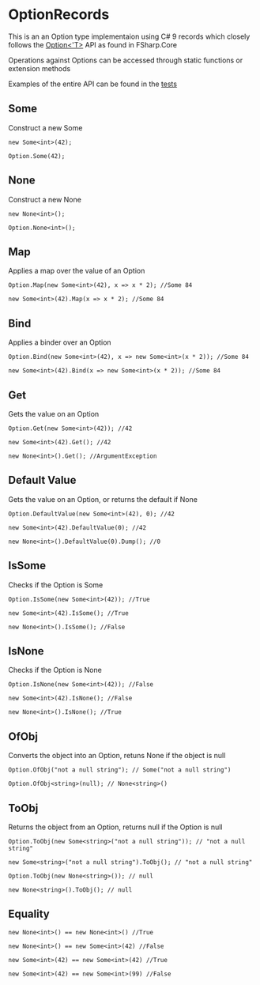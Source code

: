 # OptionRecords

This is an an Option type implementaion using C# 9 records which closely follows the [Option<'T>](https://fsharp.github.io/fsharp-core-docs/reference/fsharp-core-fsharpoption-1.html) API as found in FSharp.Core 

Operations against Options can be accessed through static functions or extension methods

Examples of the entire API can be found in the [tests](https://github.com/Jordan466/OptionRecords/blob/main/src/OptionRecords.Tests/OptionTest.cs)

## Some
Construct a new Some
```
new Some<int>(42);

Option.Some(42);
```

## None
Construct a new None
```
new None<int>();

Option.None<int>();
```

## Map
Applies a map over the value of an Option
```
Option.Map(new Some<int>(42), x => x * 2); //Some 84

new Some<int>(42).Map(x => x * 2); //Some 84
```

## Bind
Applies a binder over an Option
```
Option.Bind(new Some<int>(42), x => new Some<int>(x * 2)); //Some 84

new Some<int>(42).Bind(x => new Some<int>(x * 2)); //Some 84
```

## Get
Gets the value on an Option
```
Option.Get(new Some<int>(42)); //42

new Some<int>(42).Get(); //42

new None<int>().Get(); //ArgumentException
```

## Default Value
Gets the value on an Option, or returns the default if None
```
Option.DefaultValue(new Some<int>(42), 0); //42

new Some<int>(42).DefaultValue(0); //42

new None<int>().DefaultValue(0).Dump(); //0
```

## IsSome
Checks if the Option is Some
```
Option.IsSome(new Some<int>(42)); //True

new Some<int>(42).IsSome(); //True

new None<int>().IsSome(); //False
```

## IsNone
Checks if the Option is None
```
Option.IsNone(new Some<int>(42)); //False

new Some<int>(42).IsNone(); //False

new None<int>().IsNone(); //True
```

## OfObj
Converts the object into an Option, retuns None if the object is null
```
Option.OfObj("not a null string"); // Some("not a null string")

Option.OfObj<string>(null); // None<string>()
```

## ToObj
Returns the object from an Option, returns null if the Option is null
```
Option.ToObj(new Some<string>("not a null string")); // "not a null string"

new Some<string>("not a null string").ToObj(); // "not a null string"

Option.ToObj(new None<string>()); // null

new None<string>().ToObj(); // null
```

## Equality
```
new None<int>() == new None<int>() //True

new None<int>() == new Some<int>(42) //False

new Some<int>(42) == new Some<int>(42) //True

new Some<int>(42) == new Some<int>(99) //False
```
